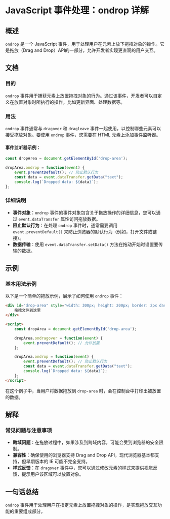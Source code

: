 <!--
Meta Description: # JavaScript 事件处理：ondrop 详解 ## 概述 `ondrop` 是一个 JavaScript 事件，用于处理用户在元素上放下拖拽对象的操作。它是拖放（Drag and Drop）API的一部分，允许开发者实现更直观的用户交互。 ## 文档 ### 目的 `ondrop` 事件用...
Meta Keywords: ondrop, event, drop, data, droparea
-->

# JavaScript 事件处理：ondrop 详解

## 概述
`ondrop` 是一个 JavaScript 事件，用于处理用户在元素上放下拖拽对象的操作。它是拖放（Drag and Drop）API的一部分，允许开发者实现更直观的用户交互。

## 文档
### 目的
`ondrop` 事件用于捕获元素上放置拖拽对象的行为。通过该事件，开发者可以自定义在放置对象时所执行的操作，比如更新界面、处理数据等。

### 用法
`ondrop` 事件通常与 `dragover` 和 `dragleave` 事件一起使用，以控制哪些元素可以接受拖放对象。要使用 `ondrop` 事件，您需要在 HTML 元素上添加事件监听器。

#### 事件监听器示例：
```javascript
const dropArea = document.getElementById('drop-area');

dropArea.ondrop = function(event) {
    event.preventDefault(); // 防止默认行为
    const data = event.dataTransfer.getData("text");
    console.log(`Dropped data: ${data}`);
};
```

### 详细说明
- **事件对象**：`ondrop` 事件的事件对象包含关于拖放操作的详细信息，您可以通过 `event.dataTransfer` 属性访问拖放数据。
- **阻止默认行为**：在处理 `ondrop` 事件时，通常需要调用 `event.preventDefault()` 来防止浏览器的默认行为（例如，打开文件或链接）。
- **数据传输**：使用 `event.dataTransfer.setData()` 方法在拖动开始时设置要传输的数据。

## 示例
### 基本用法示例
以下是一个简单的拖放示例，展示了如何使用 `ondrop` 事件：

```html
<div id="drop-area" style="width: 300px; height: 200px; border: 2px dashed #ccc;">
    拖拽文件到这里
</div>

<script>
    const dropArea = document.getElementById('drop-area');

    dropArea.ondragover = function(event) {
        event.preventDefault(); // 允许放置
    };

    dropArea.ondrop = function(event) {
        event.preventDefault(); // 防止默认行为
        const data = event.dataTransfer.getData("text");
        console.log(`Dropped data: ${data}`);
    };
</script>
```

在这个例子中，当用户将数据拖放到 `drop-area` 时，会在控制台中打印出被放置的数据。

## 解释
### 常见问题与注意事项
- **跨域问题**：在拖放过程中，如果涉及到跨域内容，可能会受到浏览器的安全限制。
- **兼容性**：确保使用的浏览器支持 Drag and Drop API，现代浏览器基本都支持，但早期版本的 IE 可能不完全支持。
- **样式反馈**：在 `dragover` 事件中，您可以通过修改元素的样式来提供视觉反馈，提示用户该区域可以放置对象。

## 一句话总结
`ondrop` 事件用于处理用户在指定元素上放置拖拽对象的操作，是实现拖放交互功能的重要组成部分。